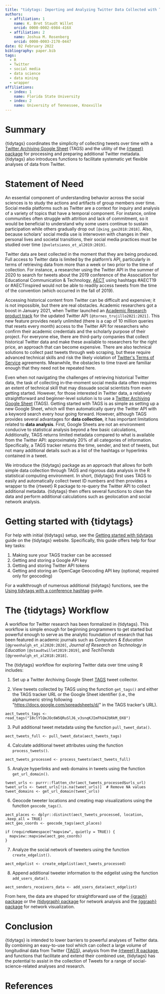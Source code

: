 ```yaml
---
title: "tidytags: Importing and Analyzing Twitter Data Collected with Twitter Archiving Google Sheets"
authors:
  - affiliation: 1
    name: K. Bret Staudt Willet
    orcid: 0000-0002-6984-416X
  - affiliation: 2
    name: Joshua M. Rosenberg
    orcid: 0000-0003-2170-0447
date: 02 February 2022
bibliography: paper.bib
tags:
  - R
  - Twitter
  - social media
  - data science
  - data mining
  - wrapper
affiliations:
  - index: 1
    name: Florida State University
  - index: 2
    name: University of Tennessee, Knoxville
---
```


# Summary

{tidytags} coordinates the simplicity of collecting tweets over time with a [Twitter Archiving Google Sheet](https://tags.hawksey.info/) (TAGS) and the utility of the [{rtweet} package](https://docs.ropensci.org/rtweet/index.html) for processing and preparing additional Twitter metadata. {tidytags} also introduces functions to facilitate systematic yet flexible analyses of data from Twitter.

# Statement of Need

An essential component of understanding behavior across the social sciences is to study the actions and artifacts of group members over time. Social media platforms such as Twitter are a context for inquiry and analysis of a variety of topics that have a temporal component. For instance, online communities often struggle with attrition and lack of commitment, so it would be beneficial to understand why some users continue to sustain participation while others gradually drop out `[@xing_gao2018:2018]`. Also, because scholars' social media use is interwoven with changes in their personal lives and societal transitions, their social media practices must be studied over time `[@veletsianos_et_al2019:2019]`.

Twitter data are best collected in the moment that they are being produced. Full access to Twitter data is limited by the platform’s API, particularly in terms of retrieving data from more than a week or two prior to the time of collection. For instance, a researcher using the Twitter API in the summer of 2020 to search for tweets about the 2019 conference of the Association for Educational Communication & Technology, [AECT](https://aect.org/) using hashtags #AECT19 or #AECTinspired would not be able to readily access tweets from the time of the convention (which occurred in the fall of 2019).

Accessing historical content from Twitter can be difficult and expensive; it is not impossible, but there are real obstacles. Academic researchers got a boost in January 2021, when Twitter launched an [Academic Research product track](https://developer.twitter.com/en/products/twitter-api/academic-research) for the updated Twitter API `[@tornes_trujillo2021:2021]`. This new feature provides nearly unlimited (there is a cap of 10 million queries that resets every month) access to the Twitter API for researchers who confirm their academic credentials and the scholarly purpose of their project. For everyone else, there are third-party companies that collect historical Twitter data and make these available to researchers for the right price, an approach that can become expensive. There are also technical solutions to collect past tweets through web scraping, but these require advanced technical skills and risk the likely violation of [Twitter's Terms of Service](https://twitter.com/en/tos) agreements. Meanwhile, the obstacles to time travel are familiar enough that they need not be repeated here.

Even when not navigating the challenges of retrieving historical Twitter data, the task of collecting in-the-moment social media data often requires an extent of technical skill that may dissuade social scientists from even getting started. However, for those interested in Twitter data, a relatively straightforward and beginner-level solution is to use a [Twitter Archiving Google Sheet](https://tags.hawksey.info/) (TAGS). Getting started with TAGS is as simple as setting up a new Google Sheet, which will then automatically query the Twitter API with a keyword search every hour going forward. However, although TAGS provides several advantages for **data collection**, it has important limitations related to **data analysis**. First, Google Sheets are not an environment conducive to statistical analysis beyond a few basic calculations, Additionally, TAGS returns limited metadata compared to what is available from the Twitter API: approximately 20% of all categories of information. Specifically, a TAGS tracker returns the time, sender, and text of tweets, but not many additional details such as a list of the hashtags or hyperlinks contained in a tweet. 

We introduce the {tidytags} package as an approach that allows for both simple data collection through TAGS and rigorous data analysis in the R statistical computing environment. In short, {tidytags} first uses TAGS to easily and automatically collect tweet ID numbers and then provides a wrapper to the {rtweet} R package to re-query the Twitter API to collect additional metadata. {tidytags} then offers several functions to clean the data and perform additional calculations such as geolocation and social network analysis.

# Getting started with {tidytags}

For help with initial {tidytags} setup, see the [Getting started with tidytags](https://docs.ropensci.org/tidytags/articles/setup.html) guide on the {tidytags} website. Specifically, this guide offers help for four key tasks:

1. Making sure your TAGS tracker can be accessed
2. Getting and storing a Google API key
3. Getting and storing Twitter API tokens
4. Getting and storing an OpenCage Geocoding API key (optional; required only for geocoding)

For a walkthrough of numerous additional {tidytags} functions, see the [Using tidytags with a conference hashtag](https://docs.ropensci.org/tidytags/articles/tidytags-with-conf-hashtags.html) guide.

# The {tidytags} Workflow

A workflow for Twitter research has been formalized in {tidytags}. This workflow is simple enough for beginning programmers to get started but powerful enough to serve as the analytic foundation of research that has been featured in academic journals such as *Computers & Education* `[@greenhalgh_et_al2020:2020]`, *Journal of Research on Technology in Education* `[@staudtwillet2019:2019]`, and *TechTrends* `[@greenhalgh_et_al2018:2018]`.

The {tidytags} workflow for exploring Twitter data over time using R includes:

1. Set up a Twitter Archiving Google Sheet [TAGS](https://tags.hawksey.info/) tweet collector.

2. View tweets collected by TAGS using the function `get_tags()` and either the TAGS tracker URL or the Google Sheet identifier (i.e., the alphanumeric string following "https://docs.google.com/spreadsheets/d/" in the TAGS tracker's URL).

```{r}
aect_tweets_tags <- read_tags("18clYlQeJOc6W5QRuSlJ6_v3snqKJImFhU42bRkM_OX8")
```

3. Pull additional tweet metadata using the function `pull_tweet_data()`.

```{r}
aect_tweets_full <- pull_tweet_data(aect_tweets_tags)
```

4. Calculate additional tweet attributes using the function `process_tweets()`.

```{r}
aect_tweets_processed <- process_tweets(aect_tweets_full)
```

5. Analyze hyperlinks and web domains in tweets using the function `get_url_domain()`.

```{r}
tweet_urls <- purrr::flatten_chr(aect_tweets_processed$urls_url)
tweet_urls <- tweet_urls[!is.na(tweet_urls)]  # Remove NA values
tweet_domains <- get_url_domain(tweet_urls)
```

6. Geocode tweeter locations and creating map visualizations using the function `geocode_tags()`.

```{r}
aect_places <- dplyr::distinct(aect_tweets_processed, location, .keep_all = TRUE)
aect_geo_coords <- geocode_tags(aect_places)

if (requireNamespace("mapview", quietly = TRUE)) {
  mapview::mapview(aect_geo_coords)
}
```

7. Analyze the social network of tweeters using the function `create_edgelist()`.

```{r}
aect_edgelist <- create_edgelist(aect_tweets_processed)
```

8. Append additional tweeter information to the edgelist using the function `add_users_data()`.

```{r}
aect_senders_receivers_data <- add_users_data(aect_edgelist)
```

From here, the data are shaped for straightforward use of the [{igraph} package](https://igraph.org/r/) or the [{tidygraph} package](https://www.data-imaginist.com/2017/introducing-tidygraph/) for network analysis and the [{ggraph} package](https://ggraph.data-imaginist.com/) for network visualization.

# Conclusion

{tidytags} is intended to lower barriers to powerful analyses of Twitter data. By combining an easy-to-use tool which can collect a large volume of longitudinal data from Twitter ([TAGS](https://tags.hawksey.info/)), analysis from the [{rtweet} R package](https://docs.ropensci.org/rtweet/index.html), and functions that facilitate and extend their combined use, {tidytags} has the potential to assist in the collection of Tweets for a range of social-science-related analyses and research. 

# References
